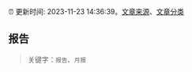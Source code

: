 :alarm_clock: 更新时间: 2023-11-23 14:36:39。[文章来源](/README.md)、[文章分类](/TAGS.md)

## 报告


> 关键字：`报告`、`月报`



